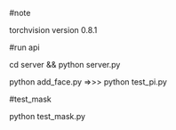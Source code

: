 #note

torchvision version 0.8.1

#run api

cd server && python server.py

python add_face.py =>>> python test_pi.py


#test_mask 

python test_mask.py
